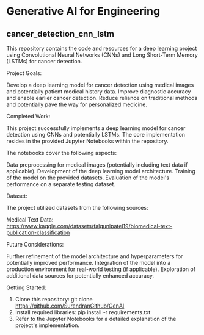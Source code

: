 Generative AI for Engineering
==================================================

## cancer_detection_cnn_lstm

This repository contains the code and resources for a deep learning project using Convolutional Neural Networks (CNNs) and Long Short-Term Memory (LSTMs) for cancer detection.

Project Goals:

Develop a deep learning model for cancer detection using medical images and potentially patient medical history data.
Improve diagnostic accuracy and enable earlier cancer detection.
Reduce reliance on traditional methods and potentially pave the way for personalized medicine.

Completed Work:

This project successfully implements a deep learning model for cancer detection using CNNs and potentially LSTMs. The core implementation resides in the provided Jupyter Notebooks within the repository. 

The notebooks cover the following aspects:

Data preprocessing for medical images (potentially including text data if applicable).
Development of the deep learning model architecture.
Training of the model on the provided datasets.
Evaluation of the model's performance on a separate testing dataset.

Dataset:

The project utilized datasets from the following sources:

Medical Text Data: https://www.kaggle.com/datasets/falgunipatel19/biomedical-text-publication-classification

Future Considerations:

Further refinement of the model architecture and hyperparameters for potentially improved performance.
Integration of the model into a production environment for real-world testing (if applicable).
Exploration of additional data sources for potentially enhanced accuracy.

Getting Started:

1. Clone this repository: git clone https://github.com/SurendranGithub/GenAI
2. Install required libraries: pip install -r requirements.txt
3. Refer to the Jupyter Notebooks for a detailed explanation of the project's implementation.
